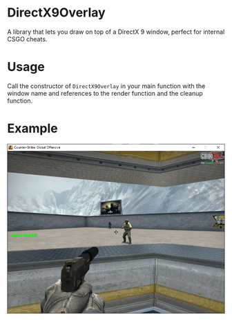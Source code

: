 # DirectX9Overlay
A library that lets you draw on top of a DirectX 9 window, perfect for internal CSGO cheats.

# Usage
Call the constructor of `DirectX9Overlay` in your main function with the window name and references to the render function and the cleanup function.

# Example
<p align="center">
  <a href="https://github.com/maorgershman/DirectX9Overlay/blob/main/DirectX9Overlay/example/dllmain.cpp">
    <img alt="Screenshot" src="https://github.com/maorgershman/DirectX9Overlay/blob/main/DirectX9Overlay/example/screenshot.png"/>
  </a>
</p>
